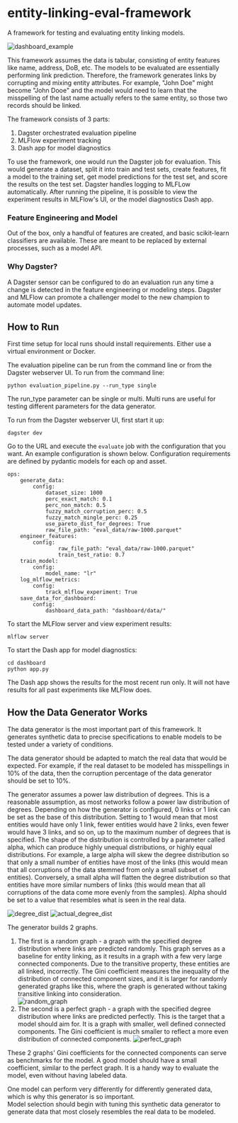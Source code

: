 # entity-linking-eval-framework
A framework for testing and evaluating entity linking models.

![dashboard_example](evaluation_framework/static/dashboard_example.png)

This framework assumes the data is tabular, consisting of entity features like name, address, DoB, etc.  The models 
to be evaluated are essentially performing link prediction.  Therefore, the framework generates links by corrupting 
and mixing entity attributes.  For example, "John Doe" might become "John Dooe" and the model would need to learn that 
the misspelling of the last name actually refers to the same entity, so those two records should be linked.  

The framework consists of 3 parts:
1. Dagster orchestrated evaluation pipeline
2. MLFlow experiment tracking
3. Dash app for model diagnostics

To use the framework, one would run the Dagster job for evaluation.  This would generate a dataset, split it into 
train and test sets, create features, fit a model to the training set, get model predictions for the test set, and 
score the results on the test set.  Dagster handles logging to MLFLow automatically.  After running the pipeline, 
it is possible to view the experiment results in MLFlow's UI, or the model diagnostics Dash app.

### Feature Engineering and Model

Out of the box, only a handful of features are created, and basic scikit-learn classifiers are available.  These are 
meant to be replaced by external processes, such as a model API.

### Why Dagster?

A Dagster sensor can be configured to do an evaluation run any time a change is detected in the feature engineering or 
modeling steps.  Dagster and MLFlow can promote a challenger model to the new champion to automate model updates. 

## How to Run

First time setup for local runs should install requirements.  Either use a virtual environment or Docker.

The evaluation pipeline can be run from the command line or from the Dagster webserver UI.  To run from the command 
line:
```commandline
python evaluation_pipeline.py --run_type single
```

The run_type parameter can be single or multi.  Multi runs are useful for testing different parameters for the data 
generator.  

To run from the Dagster webserver UI, first start it up:
```commandline
dagster dev
```

Go to the URL and execute the `evaluate` job with the configuration that you want.  An example configuration is shown 
below.  Configuration requirements are defined by pydantic models for each op and asset.

```commandline
ops:
    generate_data:
        config:
            dataset_size: 1000
            perc_exact_match: 0.1
            perc_non_match: 0.5
            fuzzy_match_corruption_perc: 0.5
            fuzzy_match_mingle_perc: 0.25
            use_pareto_dist_for_degrees: True
            raw_file_path: "eval_data/raw-1000.parquet"
    engineer_features:
        config:
                raw_file_path: "eval_data/raw-1000.parquet"
                train_test_ratio: 0.7
    train_model:
        config:
            model_name: "lr"
    log_mlflow_metrics:
        config:
            track_mlflow_experiment: True
    save_data_for_dashboard:
        config:
            dashboard_data_path: "dashboard/data/"
```

To start the MLFlow server and view experiment results:
```commandline
mlflow server
```

To start the Dash app for model diagnostics:
```commandline
cd dashboard
python app.py
```

The Dash app shows the results for the most recent run only.  It will not have results for all past experiments like 
MLFlow does.

## How the Data Generator Works

The data generator is the most important part of this framework.  It generates synthetic data to precise specifications 
to enable models to be tested under a variety of conditions.

The data generator should be adapted to match the real data that would be expected.  For example, if the real dataset 
to be modeled has misspellings in 10% of the data, then the corruption percentage of the data generator should be set 
to 10%.  

The generator assumes a power law distribution of degrees.  This is a reasonable assumption, as most networks follow 
a power law distribution of degrees.  Depending on how the generator is configured, 0 links or 1 link can be set as the 
base of this distribution.  Setting to 1 would mean that most entities would have only 1 link, fewer entities would 
have 2 links, even fewer would have 3 links, and so on, up to the maximum number of degrees that is specified.  The 
shape of the distribution is controlled by a parameter called alpha, which can produce highly unequal distributions, or 
highly equal distributions.  For example, a large alpha will skew the degree distribution so that only a small number 
of entities have most of the links (this would mean that all corruptions of the data stemmed from only a small subset 
of entities).  Conversely, a small alpha will flatten the degree distribution so that entities have more similar 
numbers of links (this would mean that all corruptions of the data come more evenly from the samples).  Alpha should 
be set to a value that resembles what is seen in the real data.

![degree_dist](evaluation_framework/static/theoretical_degree_dist.png)
![actual_degree_dist](evaluation_framework/static/actual_degree_dist.png)

The generator builds 2 graphs.  
1. The first is a random graph - a graph with the specified degree distribution where 
links are predicted randomly.  This graph serves as a baseline for entity linking, as it results in a graph with a few 
very large connected components.  Due to the transitive property, these entities are all linked, incorrectly.  The Gini 
coefficient measures the inequality of the distribution of connected component sizes, and it is larger for randomly 
generated graphs like this, where the graph is generated without taking transitive linking into consideration.  
![random_graph](evaluation_framework/static/random_graph.png)
2. The second is a perfect graph - a graph with the specified degree distribution where 
links are predicted perfectly.  This is the target that a model should aim for.  It is a graph with smaller, well 
defined connected components.  The Gini coefficient is much smaller to reflect a more even distribution of connected 
components. 
![perfect_graph](evaluation_framework/static/perfect_graph.png)

These 2 graphs' Gini coefficients for the connected components can serve as benchmarks for the model.  A good model 
should have a small coefficient, similar to the perfect graph.  It is a handy way to evaluate the model, even without 
having labeled data.

One model can perform very differently for differently generated data, which is why this generator is so important.  
Model selection should begin with tuning this synthetic data generator to generate data that most closely resembles the 
real data to be modeled.  
